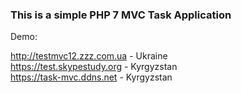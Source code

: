 ### This is a simple PHP 7 MVC Task Application

Demo:

http://testmvc12.zzz.com.ua - Ukraine  
https://test.skypestudy.org - Kyrgyzstan  
https://task-mvc.ddns.net - Kyrgyzstan  
